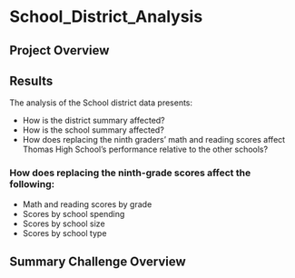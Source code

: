# School_District_Analysis

## Project Overview


	
## Results
The analysis of the School district data presents:
- How is the district summary affected?
- How is the school summary affected?
- How does replacing the ninth graders’ math and reading scores affect Thomas High School’s performance relative to the other schools?
### How does replacing the ninth-grade scores affect the following:
- Math and reading scores by grade
- Scores by school spending
- Scores by school size
- Scores by school type


 ## Summary Challenge Overview
 

